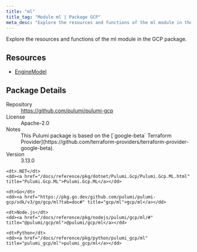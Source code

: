 ```yaml
---
title: "ml"
title_tag: "Module ml | Package GCP"
meta_desc: "Explore the resources and functions of the ml module in the GCP package."
---
```


<!-- WARNING: this file was generated by Pulumi Docs Generator. -->
<!-- Do not edit by hand unless you're certain you know what you are doing! -->

Explore the resources and functions of the ml module in the GCP package.

<h2 id="resources">Resources</h2>
<ul class="api">
    <li><a href="enginemodel" title="EngineModel"><span class="symbol resource"></span>EngineModel</a></li>
</ul>

<h2 id="package-details">Package Details</h2>
<dl class="package-details">
	<dt>Repository</dt>
	<dd><a href="https://github.com/pulumi/pulumi-gcp">https://github.com/pulumi/pulumi-gcp</a></dd>
	<dt>License</dt>
	<dd>Apache-2.0</dd>
	<dt>Notes</dt>
	<dd>This Pulumi package is based on the [`google-beta` Terraform Provider](https://github.com/terraform-providers/terraform-provider-google-beta).</dd>
	<dt>Version</dt>
	<dd>3.13.0</dd>
</dl>



<dl class="tabular">

    <dt>.NET</dt>
    <dd><a href="/docs/reference/pkg/dotnet/Pulumi.Gcp/Pulumi.Gcp.ML.html" title="Pulumi.Gcp.ML">Pulumi.Gcp.ML</a></dd>

    <dt>Go</dt>
    <dd><a href="https://pkg.go.dev/github.com/pulumi/pulumi-gcp/sdk/v3/go/gcp/ml?tab=doc#" title="gcp/ml">gcp/ml</a></dd>

    <dt>Node.js</dt>
    <dd><a href="/docs/reference/pkg/nodejs/pulumi/gcp/ml/#" title="@pulumi/gcp/ml">@pulumi/gcp/ml</a></dd>

    <dt>Python</dt>
    <dd><a href="/docs/reference/pkg/python/pulumi_gcp/ml" title="pulumi_gcp/ml">pulumi_gcp/ml</a></dd>

</dl>

